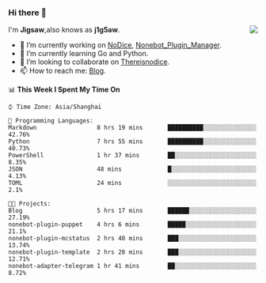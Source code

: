 ### Hi there 👋

<a href="#">
  <img align="right" src="https://github-readme-stats.vercel.app/api?username=Jigsaw111&count_private=true&show_icons=true&title_color=80070B&text_color=B3B3B3&bg_color=212121&icon_color=80070B" />
</a>

I'm **Jigsaw**,also knows as **j1g5aw**.

- 🔭 I’m currently working on [NoDice](https://github.com/thereisnodice/nodice2), [Nonebot_Plugin_Manager](https://github.com/Jigsaw111/nonebot_plugin_manager).
- 🌱 I’m currently learning Go and Python.
- 👯 I’m looking to collaborate on [Thereisnodice](https://github.com/thereisnodice).
- 📫 How to reach me: [Blog](https://blog.maddestroyer.xyz/).

<!--START_SECTION:waka-->
📊 **This Week I Spent My Time On** 

```text
⌚︎ Time Zone: Asia/Shanghai

💬 Programming Languages: 
Markdown                 8 hrs 19 mins       ██████████░░░░░░░░░░░░░░░   42.76% 
Python                   7 hrs 55 mins       ██████████░░░░░░░░░░░░░░░   40.73% 
PowerShell               1 hr 37 mins        ██░░░░░░░░░░░░░░░░░░░░░░░   8.35% 
JSON                     48 mins             █░░░░░░░░░░░░░░░░░░░░░░░░   4.13% 
TOML                     24 mins             ░░░░░░░░░░░░░░░░░░░░░░░░░   2.1%

🐱‍💻 Projects: 
Blog                     5 hrs 17 mins       ██████░░░░░░░░░░░░░░░░░░░   27.19% 
nonebot-plugin-puppet    4 hrs 6 mins        █████░░░░░░░░░░░░░░░░░░░░   21.1% 
nonebot-plugin-mcstatus  2 hrs 40 mins       ███░░░░░░░░░░░░░░░░░░░░░░   13.74% 
nonebot-plugin-template  2 hrs 28 mins       ███░░░░░░░░░░░░░░░░░░░░░░   12.71% 
nonebot-adapter-telegram 1 hr 41 mins        ██░░░░░░░░░░░░░░░░░░░░░░░   8.72%

```


<!--END_SECTION:waka-->
